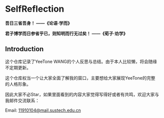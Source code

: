 # SelfReflection

**吾日三省吾身！ ——《论语·学而》**

**君子博学而日参省乎已，则知明而行无过矣！ ——《荀子·劝学》**

## Introduction
这个仓库记录了YeeTone WANG的个人反思与总结。由于本人比较懒，将会随缘不定期更新。

这个仓库权当一个让大家全面了解我的窗口，主要想给大家展现YeeTone的完整的人格形象。

因此大家不必Star，如果里面看到的内容大家觉得写得好或者有共鸣，欢迎大家与我邮件交流联系：

Email: 11910104@mail.sustech.edu.cn
